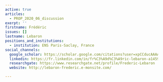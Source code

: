 ```yaml
---
active: true
articles:
  - PROP_2020_06_discussion
exerpt: ''
firstname: Frédéric
issues: []
lastname: Lebaron
positions_and_institutions:
  - institution: ENS Paris-Saclay, France
social_channels:
  google_scholar: https://scholar.google.com/citations?user=xpCCducAAAAJ&hl=en
  linkedin: https://fr.linkedin.com/in/fr%C3%A9d%C3%A9ric-lebaron-a1459038
  researchgate: https://www.researchgate.net/profile/Frederic-Lebaron
  website: http://lebaron-frederic.e-monsite.com/

---
```

